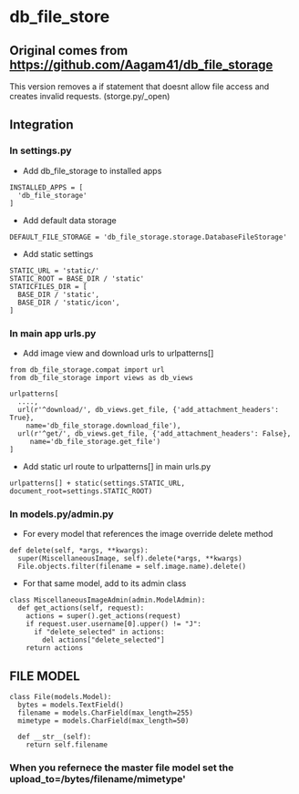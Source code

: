 # db_file_store 

## Original comes from https://github.com/Aagam41/db_file_storage

This version removes a if statement that doesnt allow file access and creates invalid requests. (storge.py/_open)

## Integration


### In settings.py

- Add db_file_storage to installed apps 
```
INSTALLED_APPS = [
  'db_file_storage'
]
```

- Add default data storage 
```
DEFAULT_FILE_STORAGE = 'db_file_storage.storage.DatabaseFileStorage'
```

- Add static settings 
``` 
STATIC_URL = 'static/'  
STATIC_ROOT = BASE_DIR / 'static'
STATICFILES_DIR = [
  BASE_DIR / 'static',
  BASE_DIR / 'static/icon',
] 
``` 

### In main app urls.py

- Add image view and download urls to urlpatterns[]
```
from db_file_storage.compat import url
from db_file_storage import views as db_views

urlpatterns[
  ....,
  url(r'^download/', db_views.get_file, {'add_attachment_headers': True},
    name='db_file_storage.download_file'),
  url(r'^get/', db_views.get_file, {'add_attachment_headers': False},
     name='db_file_storage.get_file')
]

```

- Add static url route to urlpatterns[] in main urls.py
```
urlpatterns[] + static(settings.STATIC_URL, document_root=settings.STATIC_ROOT)
```

### In models.py/admin.py

- For every model that references the image override delete method
```
def delete(self, *args, **kwargs):
  super(MiscellaneousImage, self).delete(*args, **kwargs)
  File.objects.filter(filename = self.image.name).delete()
```

- For that same model, add to its admin class
```
class MiscellaneousImageAdmin(admin.ModelAdmin):
  def get_actions(self, request):
    actions = super().get_actions(request)
    if request.user.username[0].upper() != "J":
      if "delete_selected" in actions:
        del actions["delete_selected"]
    return actions
```


## FILE MODEL 

```
class File(models.Model):
  bytes = models.TextField()
  filename = models.CharField(max_length=255)
  mimetype = models.CharField(max_length=50)

  def __str__(self):
    return self.filename
```

### When you refernece the master file model set the upload_to=<FileModelLocationReference>/bytes/filename/mimetype' ###
